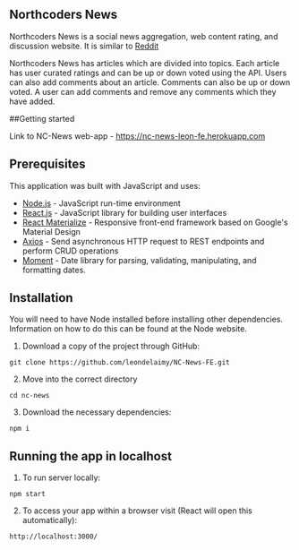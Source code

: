 ## Northcoders News

Northcoders News is a social news aggregation, web content rating, and discussion website. It is similar to [Reddit](https://www.reddit.com/)

Northcoders News has articles which are divided into topics. Each article has user curated ratings and can be up or down voted using the API.
Users can also add comments about an article. Comments can also be up or down voted. A user can add comments and remove any comments which
they have added.

##Getting started

Link to NC-News web-app - https://nc-news-leon-fe.herokuapp.com

## Prerequisites
This application was built with JavaScript and uses:
* [Node.js](https://nodejs.org/en/) - JavaScript run-time environment
* [React.js](https://reactjs.org) - JavaScript library for building user interfaces
* [React Materialize](https://react-materialize.github.io/#/) - Responsive front-end framework based on Google's Material Design
* [Axios](https://www.npmjs.com/package/axios) - Send asynchronous HTTP request to REST endpoints and perform CRUD operations
* [Moment](https://www.npmjs.com/package/moment) - Date library for parsing, validating, manipulating, and formatting dates.

## Installation

You will need to have Node installed before installing other dependencies. Information on how to do this can be found at the Node website.

1. Download a copy of the project through GitHub:
```
git clone https://github.com/leondelaimy/NC-News-FE.git
```
2. Move into the correct directory
```
cd nc-news
```
3. Download the necessary dependencies:
```
npm i
```

## Running the app in localhost

1. To run server locally:
```
npm start
```
2. To access your app within a browser visit (React will open this automatically):
```
http://localhost:3000/
```
